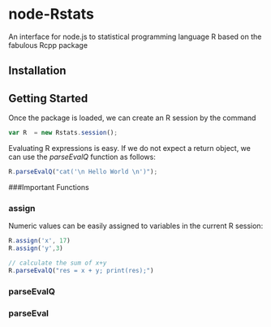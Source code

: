 node-Rstats
===========

An interface for node.js to statistical programming language R based on the fabulous Rcpp package

## Installation

## Getting Started

Once the package is loaded, we can create an R session by the command 

```javascript
var R  = new Rstats.session(); 
```

Evaluating R expressions is easy. If we do not expect a return object, we can use the *parseEvalQ* function as follows:

```javascript
R.parseEvalQ("cat('\n Hello World \n')");
```

###Important Functions

### assign

Numeric values can be easily assigned to variables in the current R session:

```javascript
R.assign('x', 17)
R.assign('y',3)

// calculate the sum of x+y
R.parseEvalQ("res = x + y; print(res);")
```

### parseEvalQ

### parseEval

